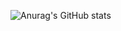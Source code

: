 ![Anurag's GitHub stats](https://github-readme-stats.vercel.app/api?username=lamngocgioi&show_icons=true&theme=Gradient)
